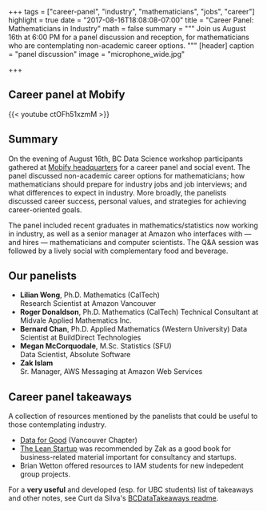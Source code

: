 +++
tags = ["career-panel", "industry", "mathematicians", "jobs", "career"]
highlight = true
date = "2017-08-16T18:08:08-07:00"
title = "Career Panel: Mathematicians in Industry"
math = false
summary = """
Join us August 16th at 6:00 PM for a panel discussion and reception, 
for mathematicians who are contemplating non-academic career
options.
"""
[header]
  caption = "panel discussion"
  image = "microphone_wide.jpg"

+++

## Career panel at Mobify

{{< youtube ctOFh51xzmM >}} 

## Summary

On the evening of August 16th, BC Data Science workshop participants
gathered at [Mobify headquarters](https://goo.gl/maps/aVGFmNH1huB2)
for a career panel and social event. The panel discussed non-academic
career options for mathematicians; how mathematicians should prepare
for industry jobs and job interviews; and what differences to expect
in industry. More broadly, the panelists discussed career success,
personal values, and strategies for achieving career-oriented goals.

The panel included recent graduates in mathematics/statistics now
working in industry, as well as a senior manager at Amazon who
interfaces with &mdash; and hires &mdash; mathematicians and computer
scientists. The Q&amp;A session was followed by a lively social with
complementary food and beverage.

## Our panelists

* **Lilian Wong**, Ph.D. Mathematics (CalTech)  
  Research Scientist at Amazon Vancouver
* **Roger Donaldson**, Ph.D. Mathematics (CalTech)
  Technical Consultant at Midvale Applied Mathematics Inc.
* **Bernard Chan**, Ph.D. Applied Mathematics (Western University)
  Data Scientist at BuildDirect Technologies
* **Megan McCorquodale**, M.Sc. Statistics (SFU)  
  Data Scientist, Absolute Software
* **Zak Islam**  
  Sr. Manager, AWS Messaging at Amazon Web Services

## Career panel takeaways

A collection of resources mentioned by the panelists that could be
useful to those contemplating industry.

* [Data for Good](https://www.meetup.com/DataforGood-Vancouver/about/)
  (Vancouver Chapter)
* [The Lean Startup](http://theleanstartup.com/) was recommended by
  Zak as a good book for business-related material important for
  consultancy and startups.
* Brian Wetton offered resources to IAM students for new indepedent
  group projects.

For a **very useful** and developed (esp. for UBC students) list of takeaways and other notes, see Curt da Silva's [BCDataTakeaways readme](workshop-content/1-first-week/mini-projects/2-matrix-completion/).